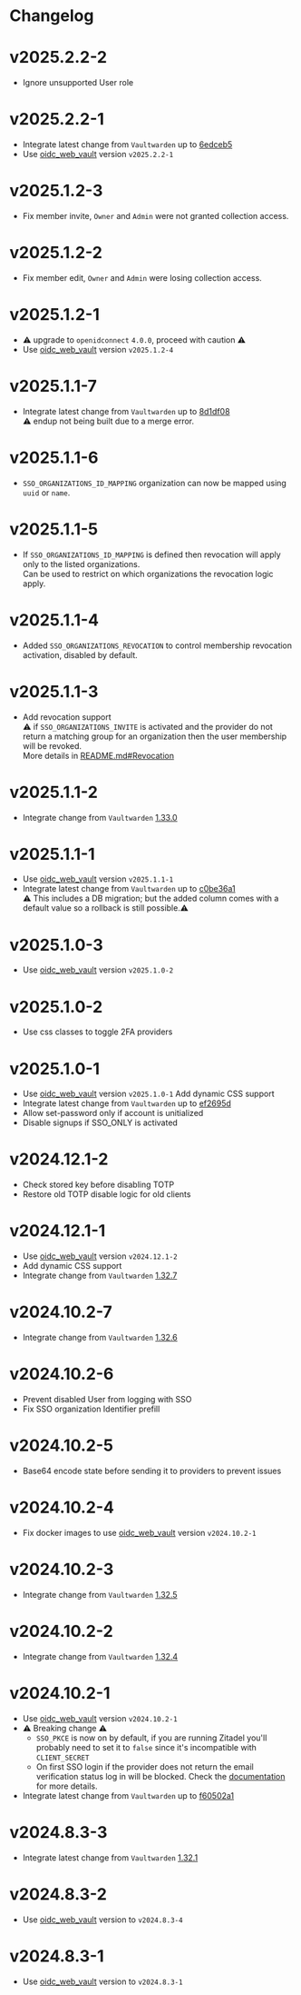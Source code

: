 # Changelog

# v2025.2.2-2

- Ignore unsupported User role

# v2025.2.2-1

- Integrate latest change from `Vaultwarden` up to [6edceb5](https://github.com/dani-garcia/vaultwarden/commit/6edceb5f7acfee8ffe1ae2f07afd76dc588dda60)
- Use [oidc_web_vault](https://github.com/Timshel/oidc_web_vault) version `v2025.2.2-1`

# v2025.1.2-3

- Fix member invite, `Owner` and `Admin` were not granted collection access.

# v2025.1.2-2

- Fix member edit, `Owner` and `Admin` were losing collection access.

# v2025.1.2-1

- :warning: upgrade to `openidconnect` `4.0.0`, proceed with caution :warning:
- Use [oidc_web_vault](https://github.com/Timshel/oidc_web_vault) version `v2025.1.2-4`

# v2025.1.1-7

- Integrate latest change from `Vaultwarden` up to [8d1df08](https://github.com/dani-garcia/vaultwarden/commit/8d1df08b81e1e0eea28e480de236dc0501674edc)
  \
  :warning: endup not being built due to a merge error.

# v2025.1.1-6

- `SSO_ORGANIZATIONS_ID_MAPPING` organization can now be mapped using `uuid` or `name`.

# v2025.1.1-5

- If `SSO_ORGANIZATIONS_ID_MAPPING` is defined then revocation will apply only to the listed organizations.
  \
  Can be used to restrict on which organizations the revocation logic apply.

# v2025.1.1-4

- Added `SSO_ORGANIZATIONS_REVOCATION` to control membership revocation activation, disabled by default.

# v2025.1.1-3

- Add revocation support
  \
  :warning: if `SSO_ORGANIZATIONS_INVITE` is activated and the provider do not return a matching group for an organization then the user membership will be revoked.
  \
  More details in [README.md#Revocation](https://github.com/Timshel/vaultwarden/blob/main/README.md#revocation)

# v2025.1.1-2

- Integrate change from `Vaultwarden` [1.33.0](https://github.com/dani-garcia/vaultwarden/tree/1.33.0)

# v2025.1.1-1

- Use [oidc_web_vault](https://github.com/Timshel/oidc_web_vault) version `v2025.1.1-1`
- Integrate latest change from `Vaultwarden` up to [c0be36a1](https://github.com/dani-garcia/vaultwarden/commit/c0be36a1)
  \
  :warning: This includes a DB migration; but the added column comes with a default value so a rollback is still possible.:warning:

# v2025.1.0-3

- Use [oidc_web_vault](https://github.com/Timshel/oidc_web_vault) version `v2025.1.0-2`

# v2025.1.0-2

- Use css classes to toggle 2FA providers

# v2025.1.0-1

- Use [oidc_web_vault](https://github.com/Timshel/oidc_web_vault) version `v2025.1.0-1`
  Add dynamic CSS support
- Integrate latest change from `Vaultwarden` up to [ef2695d](https://github.com/dani-garcia/vaultwarden/commit/ef2695de0cb81feaa5cab8045f0bff71ab3e8c71)
- Allow set-password only if account is unitialized
- Disable signups if SSO_ONLY is activated

# v2024.12.1-2

- Check stored key before disabling TOTP
- Restore old TOTP disable logic for old clients

# v2024.12.1-1

- Use [oidc_web_vault](https://github.com/Timshel/oidc_web_vault) version `v2024.12.1-2`
- Add dynamic CSS support
- Integrate change from `Vaultwarden` [1.32.7](https://github.com/dani-garcia/vaultwarden/tree/1.32.7)

# v2024.10.2-7

- Integrate change from `Vaultwarden` [1.32.6](https://github.com/dani-garcia/vaultwarden/tree/1.32.6)

# v2024.10.2-6

- Prevent disabled User from logging with SSO
- Fix SSO organization Identifier prefill

# v2024.10.2-5

- Base64 encode state before sending it to providers to prevent issues

# v2024.10.2-4

- Fix docker images to use [oidc_web_vault](https://github.com/Timshel/oidc_web_vault) version `v2024.10.2-1`

# v2024.10.2-3

- Integrate change from `Vaultwarden` [1.32.5](https://github.com/dani-garcia/vaultwarden/tree/1.32.5)

# v2024.10.2-2

- Integrate change from `Vaultwarden` [1.32.4](https://github.com/dani-garcia/vaultwarden/tree/1.32.4)

# v2024.10.2-1

- Use [oidc_web_vault](https://github.com/Timshel/oidc_web_vault) version `v2024.10.2-1`
- :warning: Breaking change :warning:
  - `SSO_PKCE` is now on by default, if you are running Zitadel you'll probably need to set it to `false` since it's incompatible with `CLIENT_SECRET`
  - On first SSO login if the provider does not return the email verification status log in will be blocked.
    Check the [documentation](https://github.com/Timshel/vaultwarden/blob/main/SSO.md#on-sso_allow_unknown_email_verification) for more details.
- Integrate latest change from `Vaultwarden` up to [f60502a1](https://github.com/dani-garcia/vaultwarden/commit/f60502a17e578cbfcd98bfd4763dc054948c1662)

# v2024.8.3-3

- Integrate latest change from `Vaultwarden` [1.32.1](https://github.com/dani-garcia/vaultwarden/tree/1.32.1)

# v2024.8.3-2

- Use [oidc_web_vault](https://github.com/Timshel/oidc_web_vault) version to `v2024.8.3-4`

# v2024.8.3-1

- Use [oidc_web_vault](https://github.com/Timshel/oidc_web_vault) version to `v2024.8.3-1`
